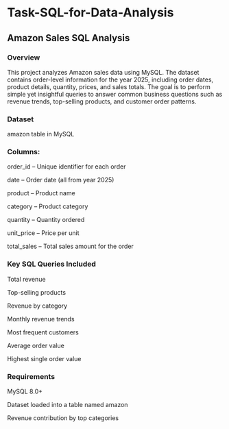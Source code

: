 # Task-SQL-for-Data-Analysis
## Amazon Sales SQL Analysis

### Overview
This project analyzes Amazon sales data using MySQL.
The dataset contains order-level information for the year 2025, including order dates, product details, quantity, prices, and sales totals.
The goal is to perform simple yet insightful queries to answer common business questions such as revenue trends, top-selling products, and customer order patterns.

### Dataset
amazon table in MySQL

### Columns:

order_id – Unique identifier for each order

date – Order date (all from year 2025)

product – Product name

category – Product category

quantity – Quantity ordered

unit_price – Price per unit

total_sales – Total sales amount for the order

### Key SQL Queries Included

Total revenue

Top-selling products

Revenue by category

Monthly revenue trends

Most frequent customers

Average order value

Highest single order value

### Requirements
MySQL 8.0+

Dataset loaded into a table named amazon

Revenue contribution by top categories
